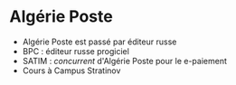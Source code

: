 # Algérie Poste

* Algérie Poste est passé par éditeur russe
* BPC : éditeur russe progiciel
* SATIM : *concurrent* d'Algérie Poste pour le e-paiement
* Cours à Campus Stratinov
